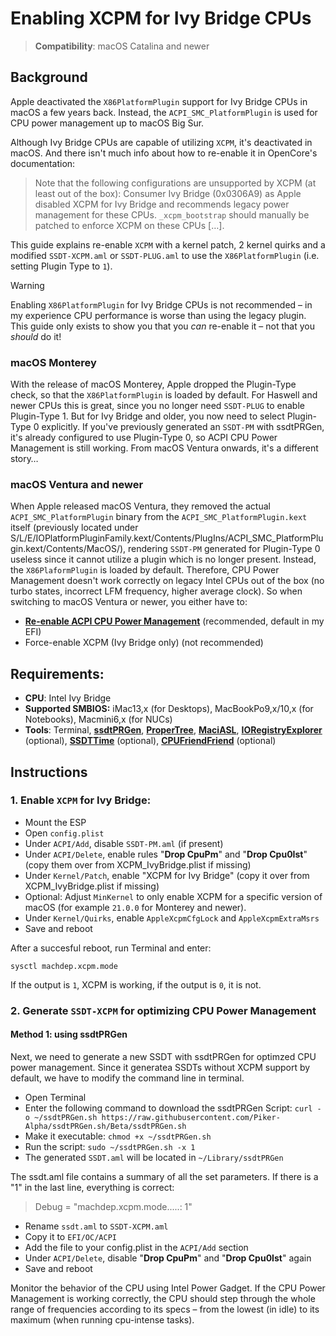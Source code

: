 # Enabling XCPM for Ivy Bridge CPUs
> **Compatibility**: macOS Catalina and newer

## Background
Apple deactivated the `X86PlatformPlugin` support for Ivy Bridge CPUs in macOS a few years back. Instead, the `ACPI_SMC_PlatformPlugin` is used for CPU power management up to macOS Big Sur.

Although Ivy Bridge CPUs are capable of utilizing `XCPM`, it's deactivated in macOS. And there isn't much info about how to re-enable it in OpenCore's documentation:

> Note that the following configurations are unsupported by XCPM (at least out of the box): Consumer Ivy Bridge (0x0306A9) as Apple disabled XCPM for Ivy Bridge and recommends legacy power management for these CPUs. `_xcpm_bootstrap` should manually be patched to enforce XCPM on these CPUs […].

This guide explains re-enable `XCPM` with a kernel patch, 2 kernel quirks and a modified `SSDT-XCPM.aml` or `SSDT-PLUG.aml` to use the `X86PlatformPlugin` (i.e. setting Plugin Type to `1`).

> [!WARNING] 
> 
> Enabling `X86PlatformPlugin` for Ivy Bridge CPUs is not recommended – in my experience CPU performance is worse than using the legacy plugin. This guide only exists to show you that you *can* re-enable it – not that you *should* do it!

### macOS Monterey
With the release of macOS Monterey, Apple dropped the Plugin-Type check, so that the `X86PlatformPlugin` is loaded by default. For Haswell and newer CPUs this is great, since you no longer need `SSDT-PLUG` to enable Plugin-Type 1. But for Ivy Bridge and older, you now need to select Plugin-Type 0 explicitly. If you've previously generated an `SSDT-PM` with ssdtPRGen, it's already configured to use Plugin-Type 0, so ACPI CPU Power Management is still working. From macOS Ventura onwards, it's a different story…

### macOS Ventura and newer
When Apple released macOS Ventura, they removed the actual `ACPI_SMC_PlatformPlugin` binary from the `ACPI_SMC_PlatformPlugin.kext` itself (previously located under S/L/E/IOPlatformPluginFamily.kext/Contents/PlugIns/ACPI_SMC_PlatformPlugin.kext/Contents/MacOS/), rendering `SSDT-PM` generated for Plugin-Type 0 useless since it cannot utilize a plugin which is no longer present. Instead, the `X86PlaformPlugin` is loaded by default. Therefore, CPU Power Management doesn't work correctly on legacy Intel CPUs out of the box (no turbo states, incorrect LFM frequency, higher average clock). So when switching to macOS Ventura or newer, you either have to:

- [**Re-enable ACPI CPU Power Management**](https://github.com/5T33Z0/OC-Little-Translated/tree/main/01_Adding_missing_Devices_and_enabling_Features/CPU_Power_Management/CPU_Power_Management_(Legacy)#re-enabling-acpi-power-management-in-macos-13-and-newer) (recommended, default in my EFI)
- Force-enable XCPM (Ivy Bridge only) (not recommended)

## Requirements:

- **CPU**: Intel Ivy Bridge
- **Supported SMBIOS:** iMac13,x (for Desktops), MacBookPo9,x/10,x (for Notebooks), Macmini6,x (for NUCs)
- **Tools**: Terminal, [**ssdtPRGen**](https://github.com/Piker-Alpha/ssdtPRGen.sh), [**ProperTree**](https://github.com/corpnewt/ProperTree), [**MaciASL**](https://github.com/acidanthera/MaciASL), [**IORegistryExplorer**](https://github.com/utopia-team/IORegistryExplorer) (optional), [**SSDTTime**](https://github.com/corpnewt/SSDTTime) (optional), [**CPUFriendFriend**](https://github.com/corpnewt/CPUFriendFriend) (optional)

## Instructions

### 1. Enable `XCPM` for Ivy Bridge:
- Mount the ESP
- Open `config.plist`
- Under `ACPI/Add`, disable `SSDT-PM.aml` (if present)
- Under `ACPI/Delete`, enable rules "**Drop CpuPm**" and "**Drop Cpu0Ist**" (copy them over from XCPM_IvyBridge.plist if missing)
- Under `Kernel/Patch`, enable "XCPM for Ivy Bridge" (copy it over from XCPM_IvyBridge.plist if missing)
- Optional: Adjust `MinKernel` to only enable XCPM for a specific version of macOS (for example `21.0.0` for Monterey and newer).
- Under `Kernel/Quirks`, enable `AppleXcpmCfgLock` and `AppleXcpmExtraMsrs`
- Save and reboot

After a succesful reboot, run Terminal and enter: 

```shell
sysctl machdep.xcpm.mode
```
If the output is `1`, XCPM is working, if the output is `0`, it is not.

### 2. Generate `SSDT-XCPM` for optimizing CPU Power Management

#### Method 1: using ssdtPRGen
Next, we need to generate a new SSDT with ssdtPRGen for optimzed CPU power management. Since it generatea SSDTs without XCPM support by default, we have to modify the command line in terminal.

- Open Terminal
- Enter the following command to download the ssdtPRGen Script: `curl -o ~/ssdtPRGen.sh https://raw.githubusercontent.com/Piker-Alpha/ssdtPRGen.sh/Beta/ssdtPRGen.sh`
- Make it executable: `chmod +x ~/ssdtPRGen.sh` 
- Run the script: `sudo ~/ssdtPRGen.sh -x 1`
- The generated `SSDT.aml` will be located in `~/Library/ssdtPRGen`

The ssdt.aml file contains a summary of all the set parameters. If there is a "1" in the last line, everything is correct:

> Debug = "machdep.xcpm.mode.....: 1"

- Rename `ssdt.aml` to `SSDT-XCPM.aml`
- Copy it to `EFI/OC/ACPI` 
- Add the file to your config.plist in the `ACPI/Add` section
- Under `ACPI/Delete`, disable "**Drop CpuPm**" and "**Drop Cpu0Ist**" again
- Save and reboot

Monitor the behavior of the CPU using Intel Power Gadget. If the CPU Power Management is working correctly, the CPU should step through the whole range of frequencies according to its specs – from the lowest (in idle) to its maximum (when running cpu-intense tasks).
